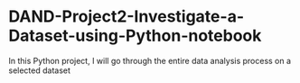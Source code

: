 # DAND-Project2-Investigate-a-Dataset-using-Python-notebook
In this Python project, I will go through the entire data analysis process on a selected dataset
